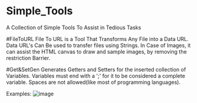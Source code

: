 # Simple_Tools
A Collection of Simple Tools To Assist in Tedious Tasks 

#FileToURL
File To URL is a Tool That Transforms Any File into a Data URL.
Data URL's Can Be used to transfer files using Strings.
In Case of Images, it can assist the HTML canvas to draw and sample images, by removing the restriction Barrier.

#Get&SetGen
Generates Getters and Setters for the inserted collection of Variables.
Variables must end with a ';' for it to be considered a complete variable.
Spaces are not allowed(like most of programming languages).

Examples:
![image](https://user-images.githubusercontent.com/64809360/178833892-c60ffaa1-d34f-4842-9a0b-5ffee04e90e8.png)


